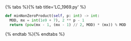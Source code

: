 {% tabs %}{% tab title='LC_1969.py' %}

```py
def minNonZeroProduct(self, p: int) -> int:
  MOD, mx = int(1e9 + 7), 2 ** p - 1
  return (pow(mx - 1, (mx - 1) // 2, MOD) * (mx)) % MOD
```

{% endtab %}{% endtabs %}
